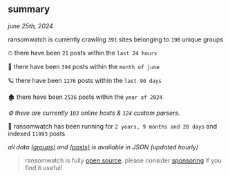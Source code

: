 
## summary
_june 25th, 2024_

ransomwatch is currently crawling `391` sites belonging to `198` unique groups

⏲ there have been `21` posts within the `last 24 hours`

🦈 there have been `394` posts within the `month of june`

🪐 there have been `1276` posts within the `last 90 days`

🏚 there have been `2536` posts within the `year of 2024`

_⚙️ there are currently `103` online hosts & `124` custom parsers._

🦕 ransomwatch has been running for `2 years, 9 months and 20 days` and indexed `11993` posts

_all data  [(groups)](http://ransomwhat.telemetry.ltd/groups) and [(posts)](http://ransomwhat.telemetry.ltd/posts) is available in JSON (updated hourly)_

> ransomwatch is fully [open source](https://github.com/joshhighet/ransomwatch#ransomwatch--). please consider [sponsoring](https://github.com/sponsors/joshhighet) if you find it useful!
